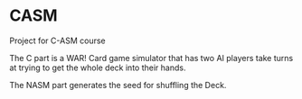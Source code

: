 # CASM
Project for C-ASM course

The C part is a WAR! Card game simulator that has two AI players take turns at trying to get the whole deck into their hands.

The NASM part generates the seed for shuffling the Deck.
